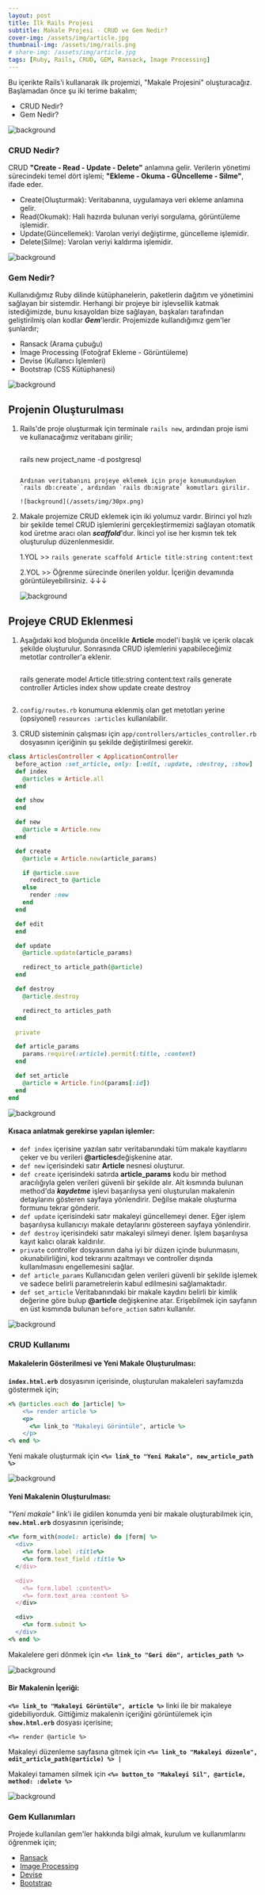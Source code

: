 ```yaml
---
layout: post
title: İlk Rails Projesi
subtitle: Makale Projesi - CRUD ve Gem Nedir?
cover-img: /assets/img/article.jpg
thumbnail-img: /assets/img/rails.png
# share-img: /assets/img/article.jpg
tags: [Ruby, Rails, CRUD, GEM, Ransack, İmage Processing]
---
```


Bu içerikte Rails'i kullanarak ilk projemizi, "Makale Projesini" oluşturacağız. Başlamadan önce şu iki terime bakalım;
- CRUD Nedir?
- Gem Nedir?

![background](/assets/img/30px.png)

### CRUD Nedir?

CRUD **"Create - Read - Update - Delete"** anlamına gelir. Verilerin yönetimi sürecindeki temel dört işlemi; **"Ekleme - Okuma - GÜncelleme - Silme"**, ifade eder.
- Create(Oluşturmak): Veritabanına, uygulamaya veri ekleme anlamına gelir.
- Read(Okumak): Hali hazırda bulunan veriyi sorgulama, görüntüleme işlemidir.
- Update(Güncellemek): Varolan veriyi değiştirme, güncelleme işlemidir.
- Delete(Silme): Varolan veriyi kaldırma işlemidir.

![background](/assets/img/30px.png)

### Gem Nedir?

Kullanıdığımız Ruby dilinde kütüphanelerin, paketlerin dağıtım ve yönetimini sağlayan bir sistemdir. Herhangi bir projeye bir işlevsellik katmak istediğimizde, bunu kısayoldan bize sağlayan, başkaları tarafından geliştirilmiş olan kodlar _**Gem**_'lerdir. Projemizde kullandığımız gem'ler şunlardır;
- Ransack (Arama çubuğu)
- İmage Processing (Fotoğraf Ekleme - Görüntüleme)
- Devise (Kullanıcı İşlemleri)
- Bootstrap (CSS Kütüphanesi)

![background](/assets/img/30px.png)

## Projenin Oluşturulması

1. Rails'de proje oluşturmak için terminale ```rails new```, ardından proje ismi ve kullanacağımız veritabanı girilir;

    >```ruby
    rails new project_name -d postgresql    
    ```                             

    Ardınan veritabanını projeye eklemek için proje konumundayken `rails db:create`, ardından `rails db:migrate` komutları girilir.

    ![background](/assets/img/30px.png)

2. Makale projemize CRUD eklemek için iki yolumuz vardır. Birinci yol hızlı bir şekilde temel CRUD işlemlerini gerçekleştirmemizi sağlayan otomatik kod üretme aracı olan _**scaffold**_'dur. İkinci yol ise her kısmın tek tek oluşturulup düzenlenmesidir. 

    1.YOL >> `rails generate scaffold Article title:string content:text`

    2.YOL >> Öğrenme sürecinde önerilen yoldur. İçeriğin devamında görüntüleyebilirsiniz. ↓↓↓
    
    ![background](/assets/img/30px.png)

## Projeye CRUD Eklenmesi

1. Aşağıdaki kod bloğunda öncelikle **Article** model'i başlık ve içerik olacak şekilde oluşturulur. Sonrasında CRUD işlemlerini yapabileceğimiz metotlar controller'a eklenir.

    >```ruby
    rails generate model Article title:string content:text
    rails generate controller Articles index show update create destroy
    ```

2. `config/routes.rb` konumuna eklenmiş olan get metotları yerine (opsiyonel) `resources :articles` kullanılabilir.

3. CRUD sisteminin çalışması için `app/controllers/articles_controller.rb` dosyasının içeriğinin şu şekilde değiştirilmesi gerekir.

```ruby
class ArticlesController < ApplicationController
  before_action :set_article, only: [:edit, :update, :destroy, :show]
  def index
    @articles = Article.all
  end

  def show
  end

  def new
    @article = Article.new
  end

  def create
    @article = Article.new(article_params)

    if @article.save
      redirect_to @article
    else
      render :new
    end
  end

  def edit
  end

  def update
    @article.update(article_params)

    redirect_to article_path(@article)
  end

  def destroy
    @article.destroy

    redirect_to articles_path
  end

  private

  def article_params
    params.require(:article).permit(:title, :content)
  end

  def set_article
    @article = Article.find(params[:id])
  end
end
```

![background](/assets/img/30px.png)
#### Kısaca anlatmak gerekirse yapılan işlemler:

- `def index` içerisine yazılan satır veritabanındaki tüm makale kayıtlarını çeker ve bu verileri **@articles**değişkenine atar.
- `def new` içerisindeki satır **Article** nesnesi oluşturur.
- `def create` içerisindeki satırda **article_params** kodu bir method aracılığıyla gelen verileri güvenli bir şekilde alır. Alt kısmında bulunan method'da _**kaydetme**_ işlevi başarılıysa yeni oluşturulan makalenin detaylarını gösteren sayfaya yönlendirir. Değilse makale oluşturma formunu tekrar gönderir.
- `def update` içerisindeki satır makaleyi güncellemeyi dener. Eğer işlem başarılıysa kullanıcıyı makale detaylarını göstereen sayfaya yönlendirir.
- `def destroy` içerisindeki satır makaleyi silmeyi dener. İşlem başarılıysa kayıt kalıcı olarak kaldırılır.
- `private` controller dosyasının daha iyi bir düzen içinde bulunmasını, okunabilirliğini, kod tekrarını azaltmayı ve controller dışında kullanılmasını engellemesini sağlar.
- `def article_params` Kullanıcıdan gelen verileri güvenli bir şekilde işlemek ve sadece belirli parametrelerin kabul edilmesini sağlamaktadır.
- `def set_article` Veritabanındaki bir makale kaydını belirli bir kimlik değerine göre bulup **@article** değişkenine atar. Erişebilmek için sayfanın en üst kısmında bulunan `before_action` satırı kullanılır.

![background](/assets/img/30px.png)

### CRUD Kullanımı

#### Makalelerin Gösterilmesi ve Yeni Makale Oluşturulması:

**`index.html.erb`** dosyasının içerisinde, oluşturulan makaleleri sayfamızda göstermek için;
```ruby
<% @articles.each do |article| %>
    <%= render article %>
    <p>
      <%= link_to "Makaleyi Görüntüle", article %>
    </p>
<% end %>
```
Yeni makale oluşturmak için **`<%= link_to "Yeni Makale", new_article_path %>`**

![background](/assets/img/30px.png)

#### Yeni Makalenin Oluşturulması:
_"Yeni makale"_ link'i ile gidilen konumda yeni bir makale oluşturabilmek için, **`new.html.erb`** dosyasının içerisinde; 
```ruby
<%= form_with(model: article) do |form| %>
  <div>
    <%= form.label :title%>
    <%= form.text_field :title %>
  </div>

  <div>
    <%= form.label :content%>
    <%= form.text_area :content %>
  </div>

  <div>
    <%= form.submit %>
  </div>
<% end %>
```
Makalelere geri dönmek için **`<%= link_to "Geri dön", articles_path %>`**

![background](/assets/img/30px.png)

#### Bir Makalenin İçeriği:
**`<%= link_to "Makaleyi Görüntüle", article %>`** linki ile bir makaleye gidebiliyorduk. Gittiğimiz makalenin içeriğini görüntülemek için **`show.html.erb`** dosyası içerisine;
```
<%= render @article %>
```
Makaleyi düzenleme sayfasına gitmek için **`<%= link_to "Makaleyi düzenle", edit_article_path(@article) %> |`**

Makaleyi tamamen silmek için **`<%= button_to "Makaleyi Sil", @article, method: :delete %>`**

![background](/assets/img/30px.png)

### Gem Kullanımları

Projede kullanılan gem'ler hakkında bilgi almak, kurulum ve kullanımlarını öğrenmek için;

- [Ransack](https://hamzagedikkaya.github.io/2023-08-22-gem-ransack/)
- [Image Processing](https://hamzagedikkaya.github.io/2023-08-22-gem-image/)
- [Devise](https://hamzagedikkaya.github.io/2023-08-22-gem-devise/)
- [Bootstrap](https://hamzagedikkaya.github.io/2023-08-22-gem-bootstrap/)